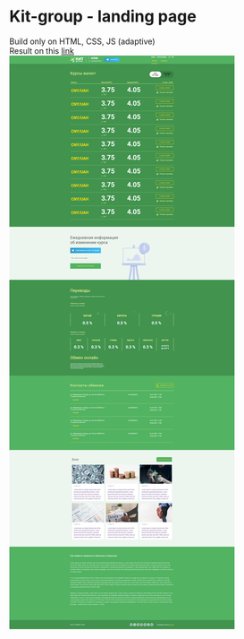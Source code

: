 # Kit-group - landing page  
Build only on HTML, CSS, JS (adaptive)  
Result on this [link](https://andrewmaksimchuk.github.io/kit-group/)  
![](kit-group.png)
